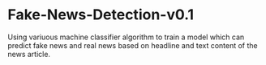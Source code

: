 # Fake-News-Detection-v0.1
Using variuous machine classifier algorithm to train a model which can predict fake news and real news based on headline and text content of the news article. 
